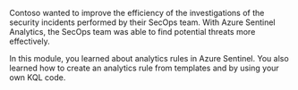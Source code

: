 Contoso wanted to improve the efficiency of the investigations of the security incidents performed by their SecOps team. With Azure Sentinel Analytics, the SecOps team was able to find potential threats more effectively.

In this module, you learned about analytics rules in Azure Sentinel. You also learned how to create an analytics rule from templates and by using your own KQL code.
